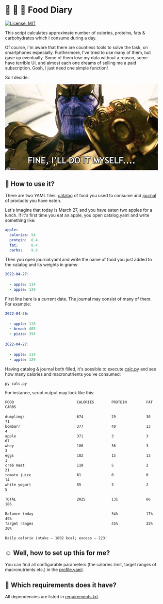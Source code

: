 # 🍞 🍏 🥚 Food Diary

[![License: MIT](https://img.shields.io/badge/License-MIT-yellow.svg)](https://opensource.org/licenses/MIT)

This script calculates approximate number of calories, proteins, fats & carbohydrates which I consume during a day. 

Of course, I'm aware that there are countless tools to solve the task, on smartphones especially. Furthermore, I've tried to use many of them, but gave up eventually. Some of them lose my data without a reason, some have terrible UI, and almost each one dreams of selling me a paid subscription. Gosh, I just need one simple function!

So I decide:

![Fine, I'll do it myself](tanos.png)

## 🤔 How to use it? 

There are two YAML files: [catalog](catalog.yaml) of food you used to consume and [journal](journal.yaml) of products you have eaten.

Let's imagine that today is March 27, and you have eaten two apples for a lunch. If it's first time you eat an apple, you open catalog.yaml and write something like:  

```yaml
apple: 
  calories: 54
  protein:  0.4
  fat:      0.4
  carbs:    9.8
```

Then you open journal.yaml and write the name of food you just added to the catalog and its weights in grams:

```yaml
2022-04-27:

  - apple: 114
  - apple: 129
```

First line here is a current date. The journal may consist of many of them. For example:

```yaml
2022-04-26:
  
  - apple: 120  
  - bread: 403
  - pizza: 356

2022-04-27:

  - apple: 114
  - apple: 129
```

Having catalog & journal both filled, it's possible to execute [calc.py](calc.py) and see how many calories and macronutrients you've consumed:

```
py calc.py
```

For instance, script output may look like this:

```
FOOD                             CALORIES        PROTEIN         FAT             CARBS          

dumplings                        674             29              30              71             
bombarr                          377             40              13              4              
apple                            371             3               3               67             
whey                             186             36              3               3              
eggs                             182             15              13              1              
crab meat                        119             5               2               21             
tomato juice                     61              0               0               14             
white yogurt                     55              3               2               5              

TOTAL                            2025            131             66              186            

Balance today                                    34%             17%             49%            
Target ranges                                    45%             25%             30%            

Daily calorie intake — 1802 kcal; excess — 223!
```

## ☺ Well, how to set up this for me?

You can find all configurable parameters (the calories limit, target ranges of macronutrients etc.) in the [profile.yaml](profile.yaml).  

## 🧐 Which requirements does it have?

All dependencies are listed in [requirements.txt](requirements.txt).